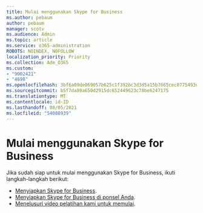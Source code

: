 ```yaml
---
title: Mulai menggunakan Skype for Business
ms.author: pebaum
author: pebaum
manager: scotv
ms.audience: Admin
ms.topic: article
ms.service: o365-administration
ROBOTS: NOINDEX, NOFOLLOW
localization_priority: Priority
ms.collection: Adm_O365
ms.custom:
- "9002421"
- "4698"
ms.openlocfilehash: 3bf6a09de069057b625c1f392bc3d3d5a15b7665cec0775493e38fd47fbcf3f4
ms.sourcegitcommit: b5f7da89a650d2915dc652449623c78be6247175
ms.translationtype: MT
ms.contentlocale: id-ID
ms.lasthandoff: 08/05/2021
ms.locfileid: "54088939"
---
```

# <a name="getting-started-using-skype-for-business"></a>Mulai menggunakan Skype for Business

Jika sudah siap untuk mulai menggunakan Skype for Business, ikuti langkah-langkah berikut:

- [Menyiapkan Skype for Business](https://support.office.com/article/Set-up-Skype-for-Business-c0b4ef28-d281-4bb6-ba4d-50495d2ae24c).
- [Menyiapkan Skype for Business di ponsel Anda](https://support.office.com/article/set-up-your-mobile-apps-985ab72b-47ed-4e0b-9ee5-7376263553ca).
- [Menelusuri video pelatihan kami untuk memulai](https://support.office.com/article/video-download-and-install-skype-for-business-9162ae37-12f9-4971-bbbe-2e4a05590f36).
